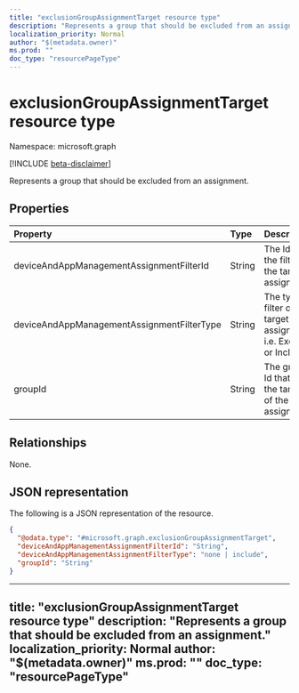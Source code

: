 ```yaml
---
title: "exclusionGroupAssignmentTarget resource type"
description: "Represents a group that should be excluded from an assignment."
localization_priority: Normal
author: "$(metadata.owner)"
ms.prod: ""
doc_type: "resourcePageType"
---
```


# exclusionGroupAssignmentTarget resource type

Namespace: microsoft.graph

[!INCLUDE [beta-disclaimer](../../includes/beta-disclaimer.md)]

Represents a group that should be excluded from an assignment.

## Properties

| Property                                   | Type   | Description                                                          |
| :----------------------------------------- | :----- | :------------------------------------------------------------------- |
| deviceAndAppManagementAssignmentFilterId   | String | The Id of the filter for the target assignment.                      |
| deviceAndAppManagementAssignmentFilterType | String | The type of filter of the target assignment i.e. Exclude or Include. |
| groupId                                    | String | The group Id that is the target of the assignment.                   |

## Relationships

None.

## JSON representation

The following is a JSON representation of the resource.

<!-- {
  "blockType": "resource",
  "@odata.type": "microsoft.graph.exclusionGroupAssignmentTarget",
}
-->

```json
{
  "@odata.type": "#microsoft.graph.exclusionGroupAssignmentTarget",
  "deviceAndAppManagementAssignmentFilterId": "String",
  "deviceAndAppManagementAssignmentFilterType": "none | include",
  "groupId": "String"
}
```

---
title: "exclusionGroupAssignmentTarget resource type"
description: "Represents a group that should be excluded from an assignment."
localization_priority: Normal
author: "$(metadata.owner)"
ms.prod: ""
doc_type: "resourcePageType"
---